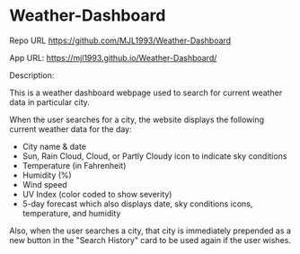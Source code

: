 # Weather-Dashboard

Repo URL
https://github.com/MJL1993/Weather-Dashboard

App URL:
https://mjl1993.github.io/Weather-Dashboard/

Description:

This is a weather dashboard webpage used to search for current weather data in particular city. 

When the user searches for a city, the website displays the following current weather data for the day:
- City name & date
- Sun, Rain Cloud, Cloud, or Partly Cloudy icon to indicate sky conditions
- Temperature (in Fahrenheit)
- Humidity (%)
- Wind speed
- UV Index (color coded to show severity)
- 5-day forecast which also displays date, sky conditions icons, temperature, and humidity

Also, when the user searches a city, that city is immediately prepended as a new button in the "Search History" card to be used again if the user wishes.
